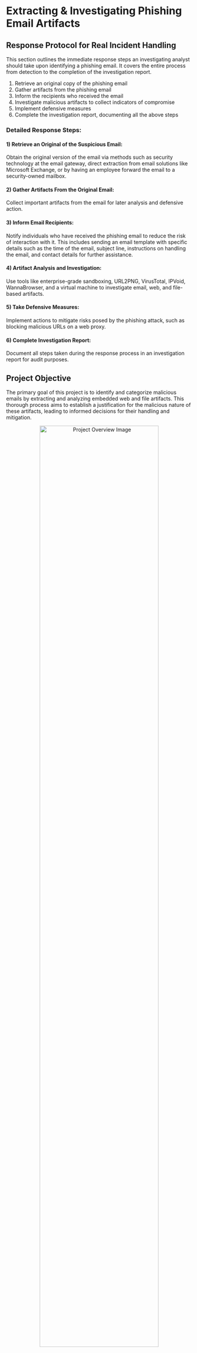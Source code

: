<h1>Extracting & Investigating Phishing Email Artifacts</h1>

<h2>Response Protocol for Real Incident Handling</h2>
<p>
    This section outlines the immediate response steps an investigating analyst should take upon identifying a phishing email. It covers the entire process from detection to the completion of the investigation report.
</p>

<ol>
    <li>Retrieve an original copy of the phishing email</li>
    <li>Gather artifacts from the phishing email</li>
    <li>Inform the recipients who received the email</li>
    <li>Investigate malicious artifacts to collect indicators of compromise</li>
    <li>Implement defensive measures</li>
    <li>Complete the investigation report, documenting all the above steps</li>
</ol>

<h3>Detailed Response Steps:</h3>

<h4>1) Retrieve an Original of the Suspicious Email:</h4>
<p>
    Obtain the original version of the email via methods such as security technology at the email gateway, direct extraction from email solutions like Microsoft Exchange, or by having an employee forward the email to a security-owned mailbox.
</p>

<h4>2) Gather Artifacts From the Original Email:</h4>
<p>
    Collect important artifacts from the email for later analysis and defensive action.
</p>

<h4>3) Inform Email Recipients:</h4>
<p>
    Notify individuals who have received the phishing email to reduce the risk of interaction with it. This includes sending an email template with specific details such as the time of the email, subject line, instructions on handling the email, and contact details for further assistance.
</p>

<h4>4) Artifact Analysis and Investigation:</h4>
<p>
    Use tools like enterprise-grade sandboxing, URL2PNG, VirusTotal, IPVoid, WannaBrowser, and a virtual machine to investigate email, web, and file-based artifacts.
</p>

<h4>5) Take Defensive Measures:</h4>
<p>
    Implement actions to mitigate risks posed by the phishing attack, such as blocking malicious URLs on a web proxy.
</p>

<h4>6) Complete Investigation Report:</h4>
<p>
    Document all steps taken during the response process in an investigation report for audit purposes.
</p>

<h2>Project Objective</h2>
<p>
    The primary goal of this project is to identify and categorize malicious emails by extracting and analyzing embedded web and file artifacts. This thorough process aims to establish a justification for the malicious nature of these artifacts, leading to informed decisions for their handling and mitigation.
</p>

<p align="center">
    <img src="https://imgur.com/WcQc9JU.png" height="80%" width="80%" alt="Project Overview Image">
</p>

<h2>Utilities Used</h2>
<ul>
    <li><b>PowerShell</b></li>
    <li><b>VirusTotal</b></li>
    <li><b>URL2PNG</b></li>
    <li><b>Wannabrowser</b></li>
    <li><b>WHOIS LOOKUP</b></li>
</ul>

<h2>Project Walk Through</h2>
<h3>Email Artifacts Analysis</h3>
<ul>
    <li><strong>Email Appearance and Intent</strong>: Describe how the email looks and its apparent objective.</li>
    <li><strong>Sender Information</strong>:
        <ul>
            <li>Sending Address: Identify the email's sending address.</li>
            <li>Subject Line: Note the email's subject line.</li>
            <li>Recipients: List who the email was sent to.</li>
            <li>Reply-To Address: Specify the reply-to address, if present.</li>
            <li>Timestamp: Record the date and time the email was sent, converted to UTC.</li>
            <li>Sending Server IP: Identify the IP address of the sending server.</li>
            <li>Reverse DNS of IP: Provide the reverse DNS result of the sending server's IP.</li>
        </ul>
    </li>
</ul>

<h3>File Artifacts Analysis</h3>
<ul>
    <li><strong>File Details</strong>:
        <ul>
            <li>File Name and Type: Specify the full file name, including its file type.</li>
            <li>SHA256 Hash: Note the SHA256 hash value of the file.</li>
        </ul>
    </li>
</ul>

<h3>Web Artifacts Analysis</h3>
<ul>
    <li><strong>Web Elements</strong>:
        <ul>
            <li>Full URL: Detail the full URL found in the email.</li>
            <li>Root Domain: Identify the root domain of the URL.</li>
            <li>Analysis Conducted: Specify which analyses were performed (e.g., URLZPNG, WannaBrowser, VirusTotal, URLScan.io).</li>
        </ul>
    </li>
</ul>

<h3>Defensive Measures</h3>
<ul>
    <li><strong>Email Artifact Mitigation</strong>: Detail the defensive measures you propose for handling email artifacts.</li>
    <li><strong>File Artifact Mitigation</strong>: Describe the defensive measures you suggest for dealing with file artifacts.</li>
</ul>

<h3> Analysis on Credential Harvester email example </h3>
<img src="https://imgur.com/LuF4xmI.png" height="80%" width="80%" alt="FTK Imager Memory Capture">
<h4> First Impressions: </h4>
<p> - ‘auto-confirm.info-amazon.co.uk' (where info-amazon.co.uk is the domain, not amazon.co.uk), but we can see it’s actually coming from QPE77756@mun.ca - this definitely isn't Amazon. </p>
<p> - Formating/styling is inconsistent - Varying fonts </p>
<p> - Email is addressed to generic recipient 'Amazon User' </p>
<p> - Has an obvious call to action button 'Help Page - Refund Form'</p>

<h4> Further Analysis on Credential Harvester </h4>
<p> Drag & Drop .eml file to Sublime Text for detailed artifact extraction </p>
<h5> What is the sending address: </h5>









